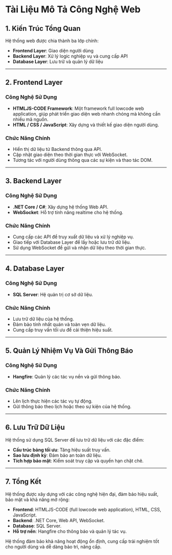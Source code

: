 # Tài Liệu Mô Tả Công Nghệ Web

## 1. Kiến Trúc Tổng Quan
Hệ thống web được chia thành ba lớp chính:
- **Frontend Layer**: Giao diện người dùng
- **Backend Layer**: Xử lý logic nghiệp vụ và cung cấp API
- **Database Layer**: Lưu trữ và quản lý dữ liệu

---

## 2. Frontend Layer
### Công Nghệ Sử Dụng
- **HTMLJS-CODE Framework**: Một framework full lowcode web application, giúp phát triển giao diện web nhanh chóng mà không cần nhiều mã nguồn.
- **HTML / CSS / JavaScript**: Xây dựng và thiết kế giao diện người dùng.

### Chức Năng Chính
- Hiển thị dữ liệu từ Backend thông qua API.
- Cập nhật giao diện theo thời gian thực với WebSocket.
- Tương tác với người dùng thông qua các sự kiện và thao tác DOM.

---

## 3. Backend Layer
### Công Nghệ Sử Dụng
- **.NET Core / C#**: Xây dựng hệ thống Web API.
- **WebSocket**: Hỗ trợ tính năng realtime cho hệ thống.

### Chức Năng Chính
- Cung cấp các API để truy xuất dữ liệu và xử lý nghiệp vụ.
- Giao tiếp với Database Layer để lấy hoặc lưu trữ dữ liệu.
- Sử dụng WebSocket để gửi và nhận dữ liệu theo thời gian thực.

---

## 4. Database Layer
### Công Nghệ Sử Dụng
- **SQL Server**: Hệ quản trị cơ sở dữ liệu.

### Chức Năng Chính
- Lưu trữ dữ liệu của hệ thống.
- Đảm bảo tính nhất quán và toàn vẹn dữ liệu.
- Cung cấp truy vấn tối ưu để cải thiện hiệu suất.

---

## 5. Quản Lý Nhiệm Vụ Và Gửi Thông Báo
### Công Nghệ Sử Dụng
- **Hangfire**: Quản lý các tác vụ nền và gửi thông báo.

### Chức Năng Chính
- Lên lịch thực hiện các tác vụ tự động.
- Gửi thông báo theo lịch hoặc theo sự kiện của hệ thống.

---

## 6. Lưu Trữ Dữ Liệu
Hệ thống sử dụng SQL Server để lưu trữ dữ liệu với các đặc điểm:
- **Cấu trúc bảng tối ưu**: Tăng hiệu suất truy vấn.
- **Sao lưu định kỳ**: Đảm bảo an toàn dữ liệu.
- **Tích hợp bảo mật**: Kiểm soát truy cập và quyền hạn chặt chẽ.

---

## 7. Tổng Kết
Hệ thống được xây dựng với các công nghệ hiện đại, đảm bảo hiệu suất, bảo mật và khả năng mở rộng:
- **Frontend**: HTMLJS-CODE (full lowcode web application), HTML, CSS, JavaScript.
- **Backend**: .NET Core, Web API, WebSocket.
- **Database**: SQL Server.
- **Hỗ trợ nền**: Hangfire cho thông báo và quản lý tác vụ.

Hệ thống đảm bảo khả năng hoạt động ổn định, cung cấp trải nghiệm tốt cho người dùng và dễ dàng bảo trì, nâng cấp.